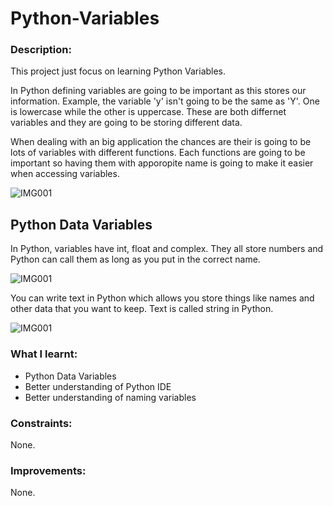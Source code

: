 # Python-Variables


### Description: 

This project just focus on learning Python Variables. 

In Python defining variables are going to be important as this stores our information. Example, the variable 'y' isn't going to be the same as 'Y'. One is lowercase while the other is uppercase. These are both differnet variables and they are going to be storing different data.

When dealing with an big application the chances are their is going to be lots of variables with different functions. Each functions are going to be important so having them with apporopite name is going to make it easier when accessing variables.


![IMG001](https://user-images.githubusercontent.com/45819118/71187607-4ad2c100-2277-11ea-9905-d6ac65bf5238.PNG)

## Python Data Variables

In Python, variables have int, float and complex. They all store numbers and Python can call them as long as you put in the correct name.

![IMG001](https://user-images.githubusercontent.com/45819118/71193638-5aa3d280-2282-11ea-8066-ada2b9358842.PNG)

You can write text in Python which allows you store things like names and other data that you want to keep. Text is called string in Python.

![IMG001](https://user-images.githubusercontent.com/45819118/71200783-9b0a4d00-2290-11ea-890c-ac64eefe5efc.PNG)



### What I learnt:
- Python Data Variables
- Better understanding of Python IDE
- Better understanding of naming variables

### Constraints:

None.

### Improvements:

None.
